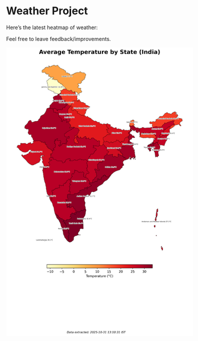 # Weather Project

Here’s the latest heatmap of weather:

Feel free to leave feedback/improvements.

![India Heatmap](docs/assets/india_heatmap.png?v=0467F1)
